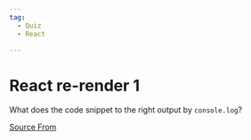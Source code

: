 ```yaml
---
tag:
  - Quiz
  - React

---
```

  
# React re-render 1

What does the code snippet to the right output by `console.log`?


[Source From](https://bigfrontend.dev/react-quiz/React-re-render-1)

  